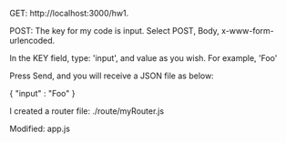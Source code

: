GET:  http://localhost:3000/hw1.

POST: The key for my code is input. Select POST, Body, x-www-form-urlencoded.

In the KEY field, type: 'input', and value as you wish. For example, 'Foo'

Press Send, and you will receive a JSON file as below:

{
	"input" : "Foo"
}

I created a router file: ./route/myRouter.js

Modified: app.js
